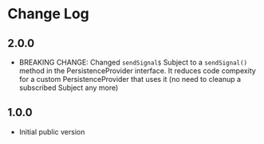 # Change Log

## 2.0.0
- BREAKING CHANGE: Changed `sendSignal$` Subject to a `sendSignal()` method in the PersistenceProvider interface.
  It reduces code compexity for a custom PersistenceProvider that uses it 
  (no need to cleanup a subscribed Subject any more)

## 1.0.0
- Initial public version

